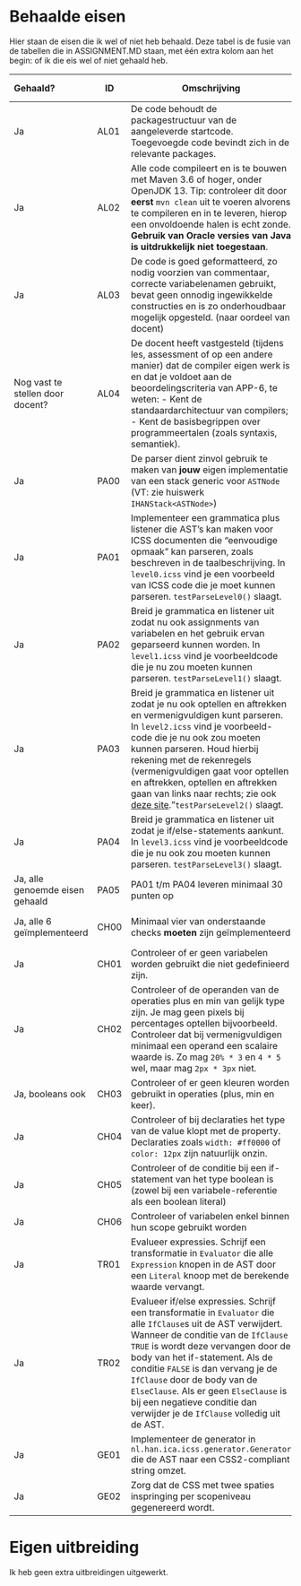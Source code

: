 # Behaalde eisen

Hier staan de eisen die ik wel of niet heb behaald. Deze tabel is de fusie van de tabellen die in ASSIGNMENT.MD staan, met één
extra kolom aan het begin: of ik die eis wel of niet gehaald heb.

| Gehaald?                         | ID   | Omschrijving                                                                                                                                                                                                                                                                                                                                                                                                                                          | Prio   | Punten | Competentie VT       |
|:---------------------------------|------|-------------------------------------------------------------------------------------------------------------------------------------------------------------------------------------------------------------------------------------------------------------------------------------------------------------------------------------------------------------------------------------------------------------------------------------------------------|--------|--------|----------------------|
| Ja                               | AL01 | De code behoudt de packagestructuur van de aangeleverde startcode. Toegevoegde code bevindt zich in de relevante packages.                                                                                                                                                                                                                                                                                                                            | Must   | 0      | APP-6                |
| Ja                               | AL02 | Alle code compileert en is te bouwen met Maven 3.6 of hoger, onder OpenJDK 13. Tip: controleer dit door **eerst** `mvn clean` uit te voeren alvorens te compileren en in te leveren, hierop een onvoldoende halen is echt zonde. **Gebruik van Oracle versies van Java is uitdrukkelijk niet toegestaan**.                                                                                                                                            | Must   | 0      | n.v.t.               |
| Ja                               | AL03 | De code is goed geformatteerd, zo nodig voorzien van commentaar, correcte variabelenamen gebruikt, bevat geen onnodig ingewikkelde constructies en is zo onderhoudbaar mogelijk opgesteld. (naar oordeel van docent)                                                                                                                                                                                                                                  | Must   | 0      | n.v.t.               |
| Nog vast te stellen door docent? | AL04 | De docent heeft vastgesteld (tijdens les, assessment of op een andere manier) dat de compiler eigen werk is en dat je voldoet aan de beoordelingscriteria van APP-6, te weten: - Kent de standaardarchitectuur van compilers; - Kent de basisbegrippen over programmeertalen (zoals syntaxis, semantiek).                                                                                                                                             | Must   | 0      | APP-6                |
| Ja                               | PA00 | De parser dient zinvol gebruik te maken van **jouw** eigen implementatie van een stack generic voor `ASTNode` (VT: zie huiswerk `IHANStack<ASTNode>`)                                                                                                                                                                                                                                                                                                 | Must   | 0      | APP-1, APP-9         |
| Ja                               | PA01 | Implementeer een grammatica plus listener die AST’s kan maken voor ICSS documenten die “eenvoudige opmaak” kan parseren, zoals beschreven in de taalbeschrijving. In `level0.icss` vind je een voorbeeld van ICSS code die je moet kunnen parseren. `testParseLevel0()` slaagt.                                                                                                                                                                       | Must   | 10     | APP-6, APP-7         |
| Ja                               | PA02 | Breid je grammatica en listener uit zodat nu ook assignments van variabelen en het gebruik ervan geparseerd kunnen worden. In `level1.icss` vind je voorbeeldcode die je nu zou moeten kunnen parseren. `testParseLevel1()` slaagt.                                                                                                                                                                                                                   | Must   | 10     | APP-6, APP-7         |
| Ja                               | PA03 | Breid je grammatica en listener uit zodat je nu ook optellen en aftrekken en vermenigvuldigen kunt parseren. In `level2.icss` vind je voorbeeld- code die je nu ook zou moeten kunnen parseren. Houd hierbij rekening met de rekenregels (vermenigvuldigen gaat voor optellen en aftrekken, optellen en aftrekken gaan van links naar rechts; zie ook [deze site](https://www.beterrekenen.nl/website/index.php?pag=217).”`testParseLevel2()` slaagt. | Must   | 10     | APP-6, APP-7         |
| Ja                               | PA04 | Breid je grammatica en listener uit zodat je if/else-statements aankunt. In `level3.icss` vind je voorbeeldcode die je nu ook zou moeten kunnen parseren. `testParseLevel3()` slaagt.                                                                                                                                                                                                                                                                 | Must   | 10     | APP-6, APP-7         |
| Ja, alle genoemde eisen gehaald  | PA05 | PA01 t/m PA04 leveren minimaal 30 punten op                                                                                                                                                                                                                                                                                                                                                                                                           | Must   | 0      | nvt                  |
| Ja, alle 6 geïmplementeerd       | CH00 | Minimaal vier van onderstaande checks **moeten** zijn geïmplementeerd                                                                                                                                                                                                                                                                                                                                                                                 | Must   | 0      | APP-2, APP-6, APP-7, |
| Ja                               | CH01 | Controleer of er geen variabelen worden gebruikt die niet gedefinieerd zijn.                                                                                                                                                                                                                                                                                                                                                                          | Should | 5      |
| Ja                               | CH02 | Controleer of de operanden van de operaties plus en min van gelijk type zijn. Je mag geen pixels bij percentages optellen bijvoorbeeld. Controleer dat bij vermenigvuldigen minimaal een operand een scalaire waarde is. Zo mag `20% * 3` en `4 * 5` wel, maar mag `2px * 3px` niet.                                                                                                                                                                  | Should | 5      |
| Ja, booleans ook                 | CH03 | Controleer of er geen kleuren worden gebruikt in operaties (plus, min en keer).                                                                                                                                                                                                                                                                                                                                                                       | Should | 5      |
| Ja                               | CH04 | Controleer of bij declaraties het type van de value klopt met de property. Declaraties zoals `width: #ff0000` of `color: 12px` zijn natuurlijk onzin.                                                                                                                                                                                                                                                                                                 | Should | 5      |
| Ja                               | CH05 | Controleer of de conditie bij een if-statement van het type boolean is (zowel bij een variabele-referentie als een boolean literal)                                                                                                                                                                                                                                                                                                                   | Should | 5      |
| Ja                               | CH06 | Controleer of variabelen enkel binnen hun scope gebruikt worden                                                                                                                                                                                                                                                                                                                                                                                       | Must   | 5      |
| Ja                               | TR01 | Evalueer expressies. Schrijf een transformatie in ```Evaluator``` die alle `Expression` knopen in de AST door een `Literal` knoop met de berekende waarde vervangt.                                                                                                                                                                                                                                                                                   | Must   | 10     | APP-2, APP-6, APP-7  |
| Ja                               | TR02 | Evalueer if/else expressies. Schrijf een transformatie in ```Evaluator``` die alle `IfClause`s uit de AST verwijdert. Wanneer de conditie van de `IfClause` `TRUE` is wordt deze vervangen door de body van het if-statement. Als de conditie `FALSE` is dan vervang je de `IfClause` door de body van de `ElseClause`. Als er geen `ElseClause` is bij een negatieve conditie dan verwijder je de `IfClause` volledig uit de AST.                    | Must   | 10     | APP-2, APP-6, APP-7  |
| Ja                               | GE01 | Implementeer de generator in `nl.han.ica.icss.generator.Generator` die de AST naar een CSS2-compliant string omzet.                                                                                                                                                                                                                                                                                                                                   | Must   | 5      | APP-2, APP-6, APP-7  |
| Ja                               | GE02 | Zorg dat de CSS met twee spaties inspringing per scopeniveau gegenereerd wordt.                                                                                                                                                                                                                                                                                                                                                                       | Must   | 5      | APP-2, APP-6, APP-7  |

# Eigen uitbreiding
Ik heb geen extra uitbreidingen uitgewerkt.